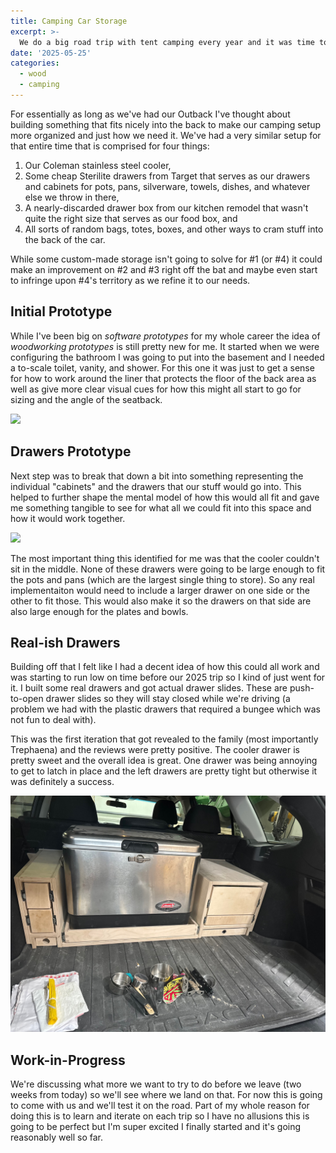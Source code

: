 ```yaml
---
title: Camping Car Storage
excerpt: >-
  We do a big road trip with tent camping every year and it was time to build something custom.
date: '2025-05-25'
categories: 
  - wood
  - camping
---
```


For essentially as long as we've had our Outback I've thought about building something that fits nicely into the back to make our camping setup more organized and just how we need it.  We've had a very similar setup for that entire time that is comprised for four things:

1. Our Coleman stainless steel cooler,
2. Some cheap Sterilite drawers from Target that serves as our drawers and cabinets for pots, pans, silverware, towels, dishes, and whatever else we throw in there,
3. A nearly-discarded drawer box from our kitchen remodel that wasn't quite the right size that serves as our food box, and
4. All sorts of random bags, totes, boxes, and other ways to cram stuff into the back of the car.

While some custom-made storage isn't going to solve for #1 (or #4) it could make an improvement on #2 and #3 right off the bat and maybe even start to infringe upon #4's territory as we refine it to our needs.  

## Initial Prototype

While I've been big on _software prototypes_ for my whole career the idea of _woodworking prototypes_ is still pretty new for me.  It started when we were configuring the bathroom I was going to put into the basement and I needed a to-scale toilet, vanity, and shower.  For this one it was just to get a sense for how to work around the liner that protects the floor of the back area as well as give more clear visual cues for how this might all start to go for sizing and the angle of the seatback.

![](initial-prototype.jpg)

## Drawers Prototype

Next step was to break that down a bit into something representing the individual "cabinets" and the drawers that our stuff would go into.  This helped to further shape the mental model of how this would all fit and gave me something tangible to see for what all we could fit into this space and how it would work together.

![](drawers-prototype.jpg)

The most important thing this identified for me was that the cooler couldn't sit in the middle.  None of these drawers were going to be large enough to fit the pots and pans (which are the largest single thing to store).  So any real implementaiton would need to include a larger drawer on one side or the other to fit those.  This would also make it so the drawers on that side are also large enough for the plates and bowls.  

## Real-ish Drawers

Building off that I felt like I had a decent idea of how this could all work and was starting to run low on time before our 2025 trip so I kind of just went for it.  I built some real drawers and got actual drawer slides.  These are push-to-open drawer slides so they will stay closed while we're driving (a problem we had with the plastic drawers that required a bungee which was not fun to deal with).  

This was the first iteration that got revealed to the family (most importantly Trephaena) and the reviews were pretty positive.  The cooler drawer is pretty sweet and the overall idea is great.  One drawer was being annoying to get to latch in place and the left drawers are pretty tight but otherwise it was definitely a success. 

![](realish-drawers.jpg)

## Work-in-Progress

We're discussing what more we want to try to do before we leave (two weeks from today) so we'll see where we land on that.  For now this is going to come with us and we'll test it on the road.  Part of my whole reason for doing this is to learn and iterate on each trip so I have no allusions this is going to be perfect but I'm super excited I finally started and it's going reasonably well so far. 

